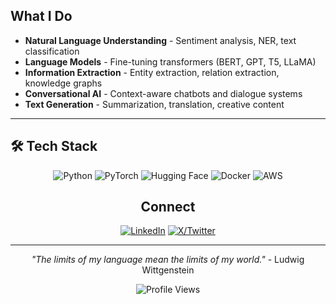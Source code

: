 

## What I Do

- **Natural Language Understanding** - Sentiment analysis, NER, text classification
- **Language Models** - Fine-tuning transformers (BERT, GPT, T5, LLaMA)
- **Information Extraction** - Entity extraction, relation extraction, knowledge graphs
- **Conversational AI** - Context-aware chatbots and dialogue systems
- **Text Generation** - Summarization, translation, creative content

---

## 🛠️ Tech Stack

<div align="center">

![Python](https://img.shields.io/badge/Python-3776AB?style=for-the-badge&logo=python&logoColor=white)
![PyTorch](https://img.shields.io/badge/PyTorch-EE4C2C?style=for-the-badge&logo=pytorch&logoColor=white)
![Hugging Face](https://img.shields.io/badge/🤗_Hugging_Face-FFD21E?style=for-the-badge)
![Docker](https://img.shields.io/badge/Docker-2496ED?style=for-the-badge&logo=docker&logoColor=white)
![AWS](https://img.shields.io/badge/AWS-232F3E?style=for-the-badge&logo=amazon-aws&logoColor=white)


##  Connect

<div align="center">

[![LinkedIn](https://img.shields.io/badge/LinkedIn-0077B5?style=for-the-badge&logo=linkedin&logoColor=white)](https://www.linkedin.com/in/sagnikkroy/)
[![X/Twitter](https://img.shields.io/badge/Twitter-1DA1F2?style=for-the-badge&logo=twitter&logoColor=white)](https://x.com/Sagnikkroy)
</div>

---

<div align="center">

*"The limits of my language mean the limits of my world."* - Ludwig Wittgenstein

![Profile Views](https://komarev.com/ghpvc/?username=yourusername&color=blueviolet&style=for-the-badge)

</div>
